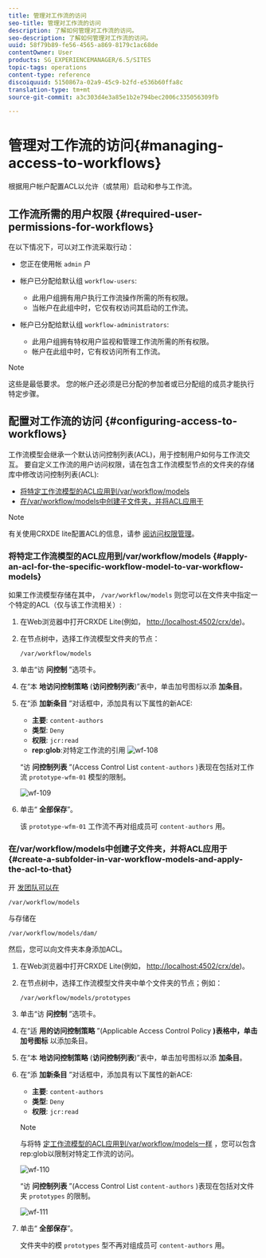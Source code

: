 ```yaml
---
title: 管理对工作流的访问
seo-title: 管理对工作流的访问
description: 了解如何管理对工作流的访问。
seo-description: 了解如何管理对工作流的访问。
uuid: 58f79b89-fe56-4565-a869-8179c1ac68de
contentOwner: User
products: SG_EXPERIENCEMANAGER/6.5/SITES
topic-tags: operations
content-type: reference
discoiquuid: 5150867a-02a9-45c9-b2fd-e536b60ffa8c
translation-type: tm+mt
source-git-commit: a3c303d4e3a85e1b2e794bec2006c335056309fb

---
```



# 管理对工作流的访问{#managing-access-to-workflows}

根据用户帐户配置ACL以允许（或禁用）启动和参与工作流。

## 工作流所需的用户权限 {#required-user-permissions-for-workflows}

在以下情况下，可以对工作流采取行动：

* 您正在使用帐 `admin` 户
* 帐户已分配给默认组 `workflow-users`:

   * 此用户组拥有用户执行工作流操作所需的所有权限。
   * 当帐户在此组中时，它仅有权访问其启动的工作流。

* 帐户已分配给默认组 `workflow-administrators`:

   * 此用户组拥有特权用户监视和管理工作流所需的所有权限。
   * 帐户在此组中时，它有权访问所有工作流。

>[!NOTE]
>
>这些是最低要求。 您的帐户还必须是已分配的参加者或已分配组的成员才能执行特定步骤。

## 配置对工作流的访问 {#configuring-access-to-workflows}

工作流模型会继承一个默认访问控制列表(ACL)，用于控制用户如何与工作流交互。 要自定义工作流的用户访问权限，请在包含工作流模型节点的文件夹的存储库中修改访问控制列表(ACL):

* [将特定工作流模型的ACL应用到/var/workflow/models](/help/sites-administering/workflows-managing.md#apply-an-acl-for-the-specific-workflow-model-to-var-workflow-models)
* [在/var/workflow/models中创建子文件夹，并将ACL应用于](/help/sites-administering/workflows-managing.md#create-a-subfolder-in-var-workflow-models-and-apply-the-acl-to-that)

>[!NOTE]
>
>有关使用CRXDE lite配置ACL的信息，请参 [阅访问权限管理](/help/sites-administering/user-group-ac-admin.md#access-right-management)。

### 将特定工作流模型的ACL应用到/var/workflow/models {#apply-an-acl-for-the-specific-workflow-model-to-var-workflow-models}

如果工作流模型存储在其中， `/var/workflow/models` 则您可以在文件夹中指定一个特定的ACL（仅与该工作流相关）:

1. 在Web浏览器中打开CRXDE Lite(例如， [http://localhost:4502/crx/de](http://localhost:4502/crx/de))。
1. 在节点树中，选择工作流模型文件夹的节点：

   `/var/workflow/models`

1. 单击“访 **问控制** ”选项卡。
1. 在“本 **地访问控制策略** (**访问控制列表**)”表中，单击加号图标以添 **加条目**。
1. 在“添 **加新条目** ”对话框中，添加具有以下属性的新ACE:

   * **主要**: `content-authors`
   * **类型**: `Deny`
   * **权限**: `jcr:read`
   * **rep:glob**:对特定工作流的引用
   ![wf-108](assets/wf-108.png)

   “访 **问控制列表** ”(Access Control List `content-authors` )表现在包括对工作流 `prototype-wfm-01` 模型的限制。

   ![wf-109](assets/wf-109.png)

1. 单击“ **全部保存**”。

   该 `prototype-wfm-01` 工作流不再对组成员可 `content-authors` 用。

### 在/var/workflow/models中创建子文件夹，并将ACL应用于 {#create-a-subfolder-in-var-workflow-models-and-apply-the-acl-to-that}

开 [发团队可以在](/help/sites-developing/workflows-models.md#creating-a-new-workflow)

`/var/workflow/models`

与存储在

`/var/workflow/models/dam/`

然后，您可以向文件夹本身添加ACL。

1. 在Web浏览器中打开CRXDE Lite(例如， [http://localhost:4502/crx/de](http://localhost:4502/crx/de))。
1. 在节点树中，选择工作流模型文件夹中单个文件夹的节点；例如：

   `/var/workflow/models/prototypes`

1. 单击“访 **问控制** ”选项卡。
1. 在“适 **用的访问控制策略** ”(Applicable Access Control Policy **)表格中，单击加号图标** 以添加条目。
1. 在“本 **地访问控制策略** (**访问控制列表**)”表中，单击加号图标以添 **加条目**。
1. 在“添 **加新条目** ”对话框中，添加具有以下属性的新ACE:

   * **主要**: `content-authors`
   * **类型**: `Deny`
   * **权限**: `jcr:read`
   >[!NOTE]
   >
   >与将特 [定工作流模型的ACL应用到/var/workflow/models一样](/help/sites-administering/workflows-managing.md#apply-an-acl-for-the-specific-workflow-model-to-var-workflow-models) ，您可以包含rep:glob以限制对特定工作流的访问。

   ![wf-110](assets/wf-110.png)

   “访 **问控制列表** ”(Access Control List `content-authors` )表现在包括对文件夹 `prototypes` 的限制。

   ![wf-111](assets/wf-111.png)

1. 单击“ **全部保存**”。

   文件夹中的模 `prototypes` 型不再对组成员可 `content-authors` 用。

